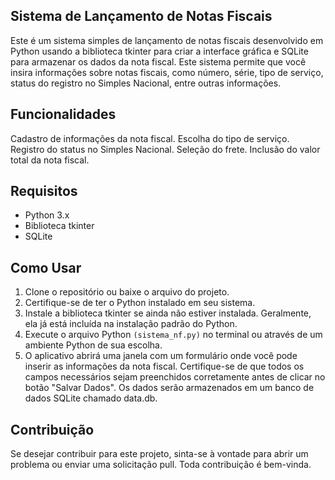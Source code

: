## Sistema de Lançamento de Notas Fiscais
Este é um sistema simples de lançamento de notas fiscais desenvolvido em Python usando a biblioteca tkinter para criar a interface gráfica e SQLite para armazenar os dados da nota fiscal. Este sistema permite que você insira informações sobre notas fiscais, como número, série, tipo de serviço, status do registro no Simples Nacional, entre outras informações.

## Funcionalidades
Cadastro de informações da nota fiscal.
Escolha do tipo de serviço.
Registro do status no Simples Nacional.
Seleção do frete.
Inclusão do valor total da nota fiscal.

## Requisitos
- Python 3.x
- Biblioteca tkinter
- SQLite

## Como Usar
1. Clone o repositório ou baixe o arquivo do projeto.
2. Certifique-se de ter o Python instalado em seu sistema.
3. Instale a biblioteca tkinter se ainda não estiver instalada. Geralmente, ela já está incluída na instalação padrão do Python.
4. Execute o arquivo Python `(sistema_nf.py)` no terminal ou através de um ambiente Python de sua escolha.
5. O aplicativo abrirá uma janela com um formulário onde você pode inserir as informações da nota fiscal. Certifique-se de que todos os campos necessários sejam preenchidos corretamente antes de clicar no botão "Salvar Dados". Os dados serão armazenados em um banco de dados SQLite chamado data.db.

## Contribuição
Se desejar contribuir para este projeto, sinta-se à vontade para abrir um problema ou enviar uma solicitação pull. Toda contribuição é bem-vinda.
